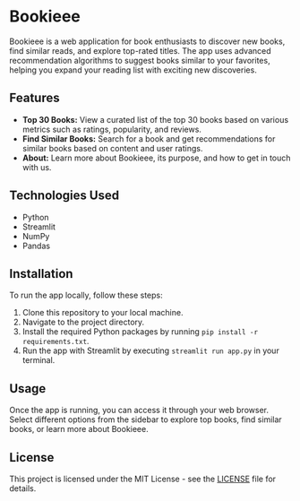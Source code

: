 # Bookieee

Bookieee is a web application for book enthusiasts to discover new books, find similar reads, and explore top-rated titles. The app uses advanced recommendation algorithms to suggest books similar to your favorites, helping you expand your reading list with exciting new discoveries.

## Features

- **Top 30 Books:** View a curated list of the top 30 books based on various metrics such as ratings, popularity, and reviews.
- **Find Similar Books:** Search for a book and get recommendations for similar books based on content and user ratings.
- **About:** Learn more about Bookieee, its purpose, and how to get in touch with us.

## Technologies Used

- Python
- Streamlit
- NumPy
- Pandas

## Installation

To run the app locally, follow these steps:

1. Clone this repository to your local machine.
2. Navigate to the project directory.
3. Install the required Python packages by running `pip install -r requirements.txt`.
4. Run the app with Streamlit by executing `streamlit run app.py` in your terminal.

## Usage

Once the app is running, you can access it through your web browser. Select different options from the sidebar to explore top books, find similar books, or learn more about Bookieee.


## License

This project is licensed under the MIT License - see the [LICENSE](LICENSE) file for details.
